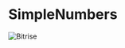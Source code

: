 # SimpleNumbers
![Bitrise](https://app.bitrise.io/app/0d80b8869b759075/status.svg?token=i9m9uAhpwb70nujR9tvuUg&branch=develop)
